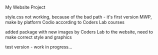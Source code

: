My Website Project

style.css not working, because of the bad path - it's first version MWP, make by platform Codio according to Coders Lab courses

added package with new images by Coders Lab to the website, need to make correct style and graphics

test version - work in progress...
